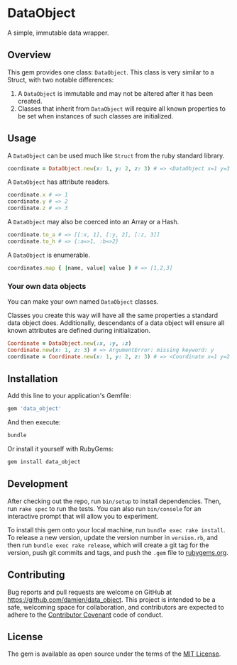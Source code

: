 # DataObject

A simple, immutable data wrapper.

## Overview

This gem provides one class: `DataObject`. This class is very similar to a Struct, with two notable differences:

1. A `DataObject` is immutable and may not be altered after it has been created.
2. Classes that inherit from `DataObject` will require all known properties to be set when instances of such classes are initialized.

## Usage

A `DataObject` can be used much like `Struct` from the ruby standard library.

```ruby
coordinate = DataObject.new(x: 1, y: 2, z: 3) # => <DataObject x=1 y=3 z=3>
```

A `DataObject` has attribute readers.

```ruby
coordinate.x # => 1
coordinate.y # => 2
coordinate.z # => 3
```

A `DataObject` may also be coerced into an Array or a Hash.

```ruby
coordinate.to_a # => [[:x, 1], [:y, 2], [:z, 3]]
coordinate.to_h # => {:a=>1, :b=>2}
```

A `DataObject` is enumerable.

```ruby
coordinates.map { |name, value| value } # => [1,2,3]
```

### Your own data objects

You can make your own named `DataObject` classes.

Classes you create this way will have all the same properties a standard data object does. Additionally, descendants of a data object will ensure all known attributes are defined during initialization.

```ruby
Coordinate = DataObject.new(:x, :y, :z)
Coordinate.new(x: 1, z: 3) # => ArgumentError: missing keyword: y
coordinate = Coordinate.new(x: 1, y: 2, z: 3) # => <Coordinate x=1 y=2 z=3>
```

## Installation

Add this line to your application's Gemfile:

```ruby
gem 'data_object'
```

And then execute:

```sh
bundle
```

Or install it yourself with RubyGems:

```sh
gem install data_object
```


## Development

After checking out the repo, run `bin/setup` to install dependencies. Then, run `rake spec` to run the tests. You can also run `bin/console` for an interactive prompt that will allow you to experiment.

To install this gem onto your local machine, run `bundle exec rake install`. To release a new version, update the version number in `version.rb`, and then run `bundle exec rake release`, which will create a git tag for the version, push git commits and tags, and push the `.gem` file to [rubygems.org](https://rubygems.org).

## Contributing

Bug reports and pull requests are welcome on GitHub at https://github.com/damien/data_object. This project is intended to be a safe, welcoming space for collaboration, and contributors are expected to adhere to the [Contributor Covenant](http://contributor-covenant.org) code of conduct.


## License

The gem is available as open source under the terms of the [MIT License](http://opensource.org/licenses/MIT).

